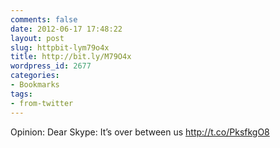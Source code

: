 ```yaml
---
comments: false
date: 2012-06-17 17:48:22
layout: post
slug: httpbit-lym79o4x
title: http://bit.ly/M79O4x
wordpress_id: 2677
categories:
- Bookmarks
tags:
- from-twitter
---
```


Opinion: Dear Skype: It’s over between us http://t.co/PksfkgO8
